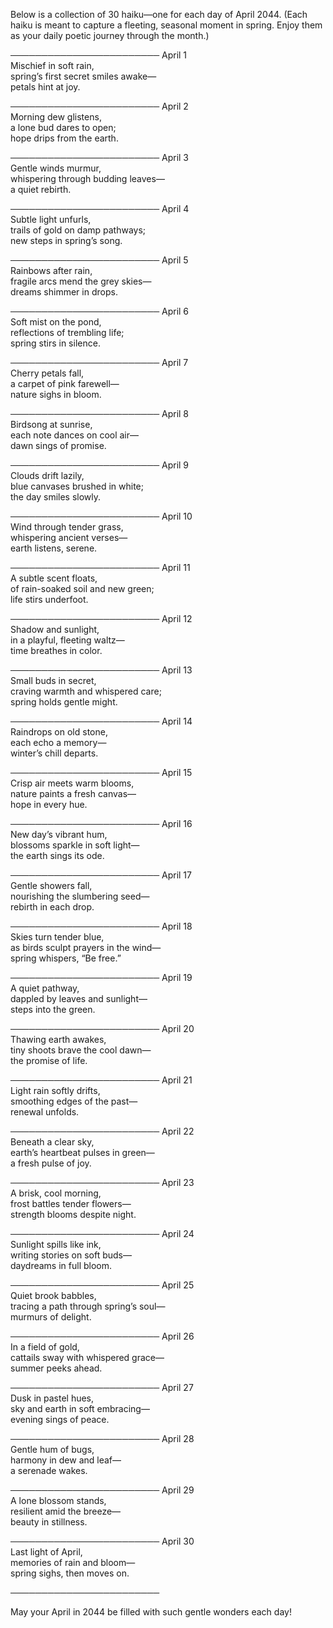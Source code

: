 Below is a collection of 30 haiku—one for each day of April 2044. (Each haiku is meant to capture a fleeting, seasonal moment in spring. Enjoy them as your daily poetic journey through the month.)

────────────────────────
April 1  
Mischief in soft rain,  
spring’s first secret smiles awake—  
petals hint at joy.

────────────────────────
April 2  
Morning dew glistens,  
a lone bud dares to open;  
hope drips from the earth.

────────────────────────
April 3  
Gentle winds murmur,  
whispering through budding leaves—  
a quiet rebirth.

────────────────────────
April 4  
Subtle light unfurls,  
trails of gold on damp pathways;  
new steps in spring’s song.

────────────────────────
April 5  
Rainbows after rain,  
fragile arcs mend the grey skies—  
dreams shimmer in drops.

────────────────────────
April 6  
Soft mist on the pond,  
reflections of trembling life;  
spring stirs in silence.

────────────────────────
April 7  
Cherry petals fall,  
a carpet of pink farewell—  
nature sighs in bloom.

────────────────────────
April 8  
Birdsong at sunrise,  
each note dances on cool air—  
dawn sings of promise.

────────────────────────
April 9  
Clouds drift lazily,  
blue canvases brushed in white;  
the day smiles slowly.

────────────────────────
April 10  
Wind through tender grass,  
whispering ancient verses—  
earth listens, serene.

────────────────────────
April 11  
A subtle scent floats,  
of rain-soaked soil and new green;  
life stirs underfoot.

────────────────────────
April 12  
Shadow and sunlight,  
in a playful, fleeting waltz—  
time breathes in color.

────────────────────────
April 13  
Small buds in secret,  
craving warmth and whispered care;  
spring holds gentle might.

────────────────────────
April 14  
Raindrops on old stone,  
each echo a memory—  
winter’s chill departs.

────────────────────────
April 15  
Crisp air meets warm blooms,  
nature paints a fresh canvas—  
hope in every hue.

────────────────────────
April 16  
New day’s vibrant hum,  
blossoms sparkle in soft light—  
the earth sings its ode.

────────────────────────
April 17  
Gentle showers fall,  
nourishing the slumbering seed—  
rebirth in each drop.

────────────────────────
April 18  
Skies turn tender blue,  
as birds sculpt prayers in the wind—  
spring whispers, “Be free.”

────────────────────────
April 19  
A quiet pathway,  
dappled by leaves and sunlight—  
steps into the green.

────────────────────────
April 20  
Thawing earth awakes,  
tiny shoots brave the cool dawn—  
the promise of life.

────────────────────────
April 21  
Light rain softly drifts,  
smoothing edges of the past—  
renewal unfolds.

────────────────────────
April 22  
Beneath a clear sky,  
earth’s heartbeat pulses in green—  
a fresh pulse of joy.

────────────────────────
April 23  
A brisk, cool morning,  
frost battles tender flowers—  
strength blooms despite night.

────────────────────────
April 24  
Sunlight spills like ink,  
writing stories on soft buds—  
daydreams in full bloom.

────────────────────────
April 25  
Quiet brook babbles,  
tracing a path through spring’s soul—  
murmurs of delight.

────────────────────────
April 26  
In a field of gold,  
cattails sway with whispered grace—  
summer peeks ahead.

────────────────────────
April 27  
Dusk in pastel hues,  
sky and earth in soft embracing—  
evening sings of peace.

────────────────────────
April 28  
Gentle hum of bugs,  
harmony in dew and leaf—  
a serenade wakes.

────────────────────────
April 29  
A lone blossom stands,  
resilient amid the breeze—  
beauty in stillness.

────────────────────────
April 30  
Last light of April,  
memories of rain and bloom—  
spring sighs, then moves on.

────────────────────────

May your April in 2044 be filled with such gentle wonders each day!
